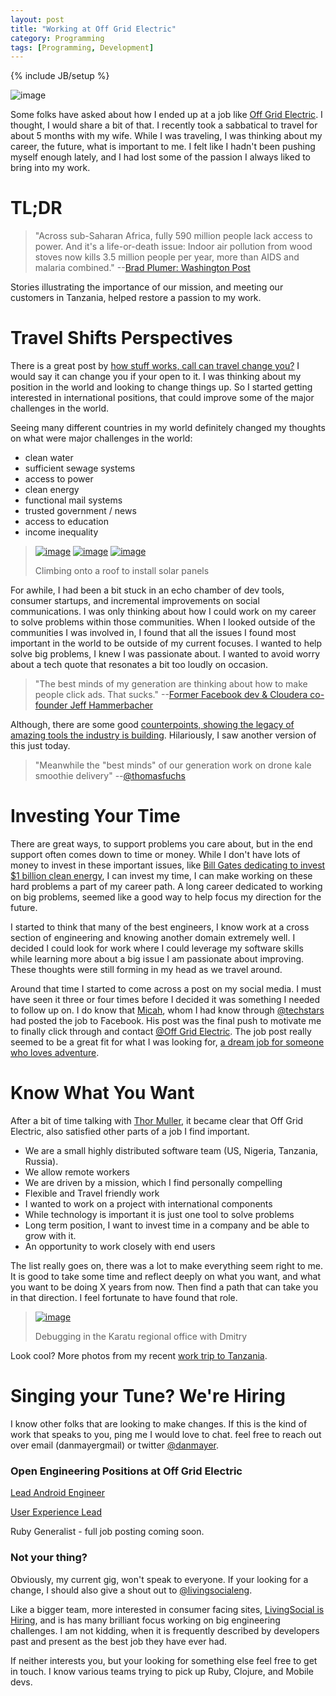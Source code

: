 ```yaml
---
layout: post
title: "Working at Off Grid Electric"
category: Programming
tags: [Programming, Development]
---
```

{% include JB/setup %}


![image](http://www.mayerdan.com/assets/img/Offgrid-Tanzania/Dan-Roof-Install-2.JPG)

Some folks have asked about how I ended up at a job like [Off Grid Electric](https://medium.com/@Offgrid). I thought, I would share a bit of that. I recently took a sabbatical to travel for about 5 months with my wife. While I was traveling, I was thinking about my career, the future, what is important to me. I felt like I hadn't been pushing myself enough lately, and I had lost some of the passion I always liked to bring into my work. 

# TL;DR

> "Across sub-Saharan Africa, fully 590 million people lack access to power. And it's a life-or-death issue: Indoor air pollution from wood stoves now kills 3.5 million people per year, more than AIDS and malaria combined." --[Brad Plumer: Washington Post](http://www.washingtonpost.com/blogs/wonkblog/wp/2013/07/02/a-closer-look-at-obamas-7-billion-plan-to-bring-electricity-to-africa/)

Stories illustrating the importance of our mission, and meeting our customers in Tanzania, helped restore a passion to my work. 

# Travel Shifts Perspectives

There is a great post by [how stuff works, call can travel change you?](http://adventure.howstuffworks.com/travel-change-you.htm) I would say it can change you if your open to it. I was thinking about my position in the world and looking to change things up. So I started getting interested in international positions, that could improve some of the major challenges in the world.

Seeing many different countries in my world definitely changed my thoughts on what were major challenges in the world:

* clean water
* sufficient sewage systems
* access to power
* clean energy
* functional mail systems
* trusted government / news 
* access to education
* income inequality

> [![image](http://www.mayerdan.com/assets/img/Offgrid-Tanzania/Dan-Climb-1-sm.JPG)](http://www.mayerdan.com/assets/img/Offgrid-Tanzania/Dan-Climb-1.JPG)
> [![image](http://www.mayerdan.com/assets/img/Offgrid-Tanzania/Dan-Climb-2-sm.JPG)](http://www.mayerdan.com/assets/img/Offgrid-Tanzania/Dan-Climb-2.JPG)
> [![image](http://www.mayerdan.com/assets/img/Offgrid-Tanzania/Dan-Climb-1-sm.JPG)](http://www.mayerdan.com/assets/img/Offgrid-Tanzania/Dan-Climb-3.JPG)
>
> Climbing onto a roof to install solar panels

For awhile, I had been a bit stuck in an echo chamber of dev tools, consumer startups, and incremental improvements on social communications. I was only thinking about how I could work on my career to solve problems within those communities. When I looked outside of the communities I was involved in, I found that all the issues I found most important in the world to be outside of my current focuses. I wanted to help solve big problems, I knew I was passionate about. I wanted to avoid worry about a tech quote that resonates a bit too loudly on occasion.

> "The best minds of my generation are thinking about how to make people click ads. That sucks." --[Former Facebook dev & Cloudera co-founder Jeff Hammerbacher](http://www.fastcompany.com/3008436/takeaway/why-data-god-jeffrey-hammerbacher-left-facebook-found-cloudera)

Although, there are some good [counterpoints, showing the legacy of amazing tools the industry is building](http://readwrite.com/2011/04/21/what-will-this-bubbles-legacy). Hilariously, I saw another version of this just today.

> "Meanwhile the "best minds" of our generation work on drone kale smoothie delivery" --[@thomasfuchs](http://twitter.com/thomasfuchs)


# Investing Your Time

There are great ways, to support problems you care about, but in the end support often comes down to time or money. While I don't have lots of money to invest in these important issues, like [Bill Gates dedicating to invest $1 billion clean energy](http://www.gatesnotes.com/Energy/Energy-Innovation), I can invest my time, I can make working on these hard problems a part of my career path. A long career dedicated to working on big problems, seemed like a good way to help focus my direction for the future.

I started to think that many of the best engineers, I know work at a cross section of engineering and knowing another domain extremely well. I decided I could look for work where I could leverage my software skills while learning more about a big issue I am passionate about improving. These thoughts were still forming in my head as we travel around.

Around that time I started to come across a post on my social media. I must have seen it three or four times before I decided it was something I needed to follow up on. I do know that [Micah](http://learntoduck.net/), whom I had know through [@techstars](http://www.techstars.com/) had posted the job to Facebook. His post was the final push to motivate me to finally click through and contact [@Off Grid Electric](https://twitter.com/offgride). The job post really seemed to be a great fit for what I was looking for, [a dream job for someone who loves adventure](https://medium.com/electric-africa/a-dream-job-for-someone-who-loves-adventure-d256b8d21a97).

# Know What You Want 

After a bit of time talking with [Thor Muller](https://twitter.com/tempo), it became clear that Off Grid Electric, also satisfied other parts of a job I find important.

* We are a small highly distributed software team (US, Nigeria, Tanzania, Russia).
* We allow remote workers
* We are driven by a mission, which I find personally compelling
* Flexible and Travel friendly work
* I wanted to work on a project with international components
* While technology is important it is just one tool to solve problems
* Long term position, I want to invest time in a company and be able to grow with it.
* An opportunity to work closely with end users

The list really goes on, there was a lot to make everything seem right to me. It is good to take some time and reflect deeply on what you want, and what you want to be doing X years from now. Then find a path that can take you in that direction. I feel fortunate to have found that role.

> [![image](http://www.mayerdan.com/assets/img/Offgrid-Tanzania/Mpower-Regional-Office-2-sm.jpg)](http://www.mayerdan.com/assets/img/Offgrid-Tanzania/Mpower-Regional-Office-2.jpg)
>
> Debugging in the Karatu regional office with Dmitry

Look cool? More photos from my recent [work trip to Tanzania](https://goo.gl/photos/4vqLQMisFRjPJ1jQA). 

# Singing your Tune? We're Hiring

I know other folks that are looking to make changes. If this is the kind of work that speaks to you, ping me I would love to chat. feel free to reach out over email (danmayer<at>gmail) or twitter [@danmayer](http://twitter.com/danmayer). 

### Open Engineering Positions at Off Grid Electric

[Lead Android Engineer](https://medium.com/electric-africa/lead-android-engineer-d35e149745e3)

[User Experience Lead](https://medium.com/electric-africa/surge-ui-engineer-c0d116f06d71)

Ruby Generalist - full job posting coming soon.

### Not your thing?

Obviously, my current gig, won't speak to everyone. If your looking for a change, I should also give a shout out to [@livingsocialeng](https://twitter.com/livingsocialeng).

Like a bigger team, more interested in consumer facing sites, [LivingSocial is Hiring](http://jobs.livingsocial.com/careers/departments/engineering-software-development/), and is has many brilliant focus working on big engineering challenges. I am not kidding, when it is frequently described by developers past and present as the best job they have ever had.

If neither interests you, but your looking for something else feel free to get in touch. I know various teams trying to pick up Ruby, Clojure, and Mobile devs.